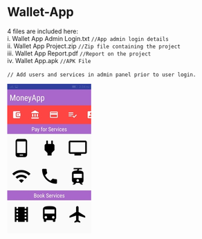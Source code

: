 # Wallet-App<br>

4 files are included here:<br>
i. Wallet App Admin Login.txt `//App admin login details`<br>
ii. Wallet App Project.zip `//Zip file containing the project`<br>
iii. Wallet App Report.pdf `//Report on the project`<br>
iv. Wallet App.apk `//APK File` <br>

`// Add users and services in admin panel prior to user login.`


![Screenshot](wallet.png)
